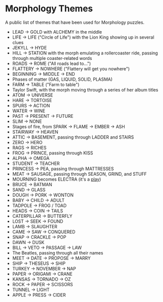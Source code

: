 # Morphology Themes
A public list of themes that have been used for Morphology puzzles.

- LEAD -> GOLD with ALCHEMY in the middle
- LIFE -> LIFE ("Circle of Life") with the Lion King showing up in several clues
- JEKYLL -> HYDE
- HILL -> STATION with the morph emulating a rollercoaster ride, passing through multiple coaster-related words
- ROADS -> ROME ("All roads lead to...")
- FLATTERY -> NOWHERE ("Flattery will get you nowhere")
- BEGINNING -> MIDDLE -> END
- Phases of matter (GAS, LIQUID, SOLID, PLASMA)
- FARM -> TABLE ("Farm to table")
- Taylor Swift, with the morph moving through a series of her album titles
- ATOM -> UNIVERSE
- HARE -> TORTOISE
- SPURS -> ACTION
- WATER -> WINE
- PAST -> PRESENT -> FUTURE
- SLIM -> NONE
- Stages of fire, from SPARK -> FLAME -> EMBER -> ASH
- STAIRWAY -> HEAVEN
- ATTIC -> BASEMENT, passing through LADDER and STAIRS
- ZERO -> HERO
- RAGS -> RICHES
- FROG -> PRINCE, passing through KISS
- ALPHA -> OMEGA
- STUDENT -> TEACHER
- PRINCESS -> PEA, passing through MATTRESSES
- MEAT -> SAUSAGE, passing through SEASON, GRIND, and STUFF
- MOURNING becomes ELECTRA (it's a [play](https://en.wikipedia.org/wiki/Mourning_Becomes_Electra))
- BRUCE -> BATMAN
- SAND -> GLASS
- DOUGH -> PORK -> WONTON
- BABY -> CHILD -> ADULT
- TADPOLE -> FROG / TOAD
- HEADS -> COIN -> TAILS
- CATERPILLAR -> BUTTERFLY
- LOST -> SEEK -> FOUND
- LAMB -> SLAUGHTER
- CAME -> SAW -> CONQUERED
- SNAP -> CRACKLE -> POP
- DAWN -> DUSK
- BILL -> VETO -> PASSAGE -> LAW
- The Beatles, passing through all their names
- MEET -> DATE -> PROPOSE -> MARRY
- SHIP -> THESEUS -> SHIP
- TURKEY -> NOVEMBER -> NAP
- PAPER -> ORIGAMI -> CRANE
- KANSAS -> TORNADO -> OZ
- ROCK -> PAPER -> SCISSORS
- TUNNEL -> LIGHT
- APPLE -> PRESS -> CIDER
